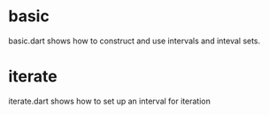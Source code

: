 # basic

basic.dart shows how to construct and use intervals and inteval sets.

# iterate

iterate.dart shows how to set up an interval for iteration
